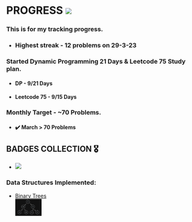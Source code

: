 # PROGRESS <img src="https://media.tenor.com/-r1FcJGxGFMAAAAM/loading-bar.gif" width="80px" />

### This is for my tracking progress.
- ### Highest streak - 12 problems on 29-3-23
### Started Dynamic Programming 21 Days & Leetcode 75 Study plan.
- #### DP - 9/21 Days
- #### Leetcode 75 - 9/15 Days
### Monthly Target - ~70 Problems.
- #### ✔️ March > 70 Problems 
## BADGES COLLECTION 🎖️
- <img src="https://assets.leetcode.com/static_assets/others/algorithm_I.png" width="80px" />
### Data Structures Implemented:
- [Binary Trees](./Data%20Structures/BinaryTrees/) <br/> <img src="./Data%20Structures/BinaryTrees/Binary%20Tree%20Representation.png" width="70px" />
